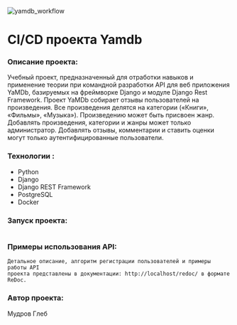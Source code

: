 ![yamdb_workflow](https://github.com/GlebMudrov/yamdb_final/actions/workflows/yamdb_workflow.yml/badge.svg)

# CI/CD проекта Yamdb

### Описание проекта:
Учебный проект, предназначенный для отработки навыков и применение теории при командной
разработки API для веб приложения YaMDb, базируемых на фреймворке Django и модуле Django Rest Framework.
Проект YaMDb собирает отзывы пользователей на произведения. Все произведения делятся на
категории («Книги», «Фильмы», «Музыка»). Произведению может быть присвоен жанр.
Добавлять произведения, категории и жанры может только администратор.
Добавлять отзывы, комментарии и ставить оценки могут только аутентифицированные пользователи.

### Технологии :
- Python
- Django
- Django REST Framework
- PostgreSQL
- Docker

### Запуск проекта:
```
```

### Примеры использования API:
```
Детальное описание, алгоритм регистрации пользователей и примеры работы API 
проекта представлены в документации: http://localhost/redoc/ в формате ReDoc.
```

### Автор проекта:
Мудров Глеб